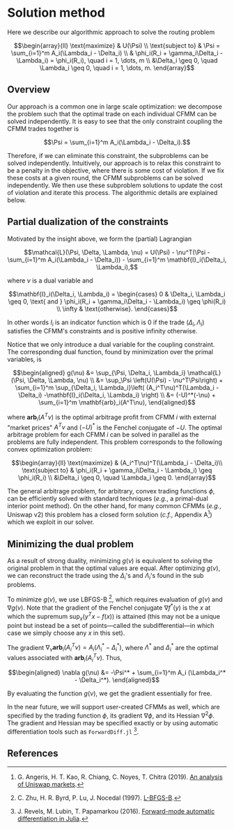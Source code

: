 # Solution method
Here we describe our algorithmic approach to solve the routing problem
```math
\begin{array}{ll}
\text{maximize}     & U(\Psi) \\
\text{subject to}   & \Psi = \sum_{i=1}^m A_i(\Lambda_i - \Delta_i) \\
& \phi_i(R_i + \gamma_i\Delta_i - \Lambda_i) = \phi_i(R_i), \quad i = 1, \dots, m \\
&\Delta_i \geq 0, \quad \Lambda_i \geq 0, \quad i = 1, \dots, m.
\end{array}
```

## Overview
Our approach is a common one in large scale optimization: we decompose the problem such that the optimal trade on each individual CFMM can be solved independently. It is easy to see that the only constraint coupling the CFMM trades together is
```math
\Psi = \sum_{i=1}^m A_i(\Lambda_i - \Delta_i).
```
Therefore, if we can eliminate this constraint, the subproblems can be solved independently. Intuitively, our approach is to relax this constraint to be a penalty in the objective, where there is some cost of violation. If we fix these costs at a given round, the CFMM subproblems can be solved independently. We then use these subproblem solutions to update the cost of violation and iterate this process. The algorithmic details are explained below.

## Partial dualization of the constraints
Motivated by the insight above, we form the (partial) Lagrangian

```math
\mathcal{L}(\Psi, \Delta, \Lambda, \nu) = U(\Psi) -
\nu^T(\Psi - \sum_{i=1}^m A_i(\Lambda_i - \Delta_i)) -
\sum_{i=1}^m \mathbf{I}_i(\Delta_i, \Lambda_i),
```
where $\nu$ is a dual variable and 
```math
\mathbf{I}_i(\Delta_i, \Lambda_i) =
\begin{cases}
0 & \Delta_i, \Lambda_i \geq 0, \text{ and } \phi_i(R_i + \gamma_i\Delta_i - \Lambda_i) \geq \phi(R_i) \\
\infty & \text{otherwise}.
\end{cases}
```
In other words $I_i$ is an indicator function which is 0 if the trade $(\Delta_i, \Lambda_i)$ satisfies the CFMM's constraints and is positive infinity otherwise.

Notice that we only introduce a dual variable for the coupling constraint. The corresponding dual function, found by minimization over the primal variables, is

```math
\begin{aligned}
g(\nu) &= \sup_{\Psi, \Delta_i, \Lambda_i} \mathcal{L}(\Psi, \Delta, \Lambda, \nu) \\
&= \sup_\Psi \left(U(\Psi) -
\nu^T\Psi\right) + \sum_{i=1}^m \sup_{\Delta_i, \Lambda_i}\left(
(A_i^T\nu)^T(\Lambda_i - \Delta_i) -\mathbf{I}_i(\Delta_i, \Lambda_i) \right) \\
&= (-U)^*(-\nu) + \sum_{i=1}^m \mathbf{arb}_i(A^T\nu),
\end{aligned}
```

where $\mathbf{arb}_i(A^T\nu)$ is the optimal arbitrage profit from CFMM $i$ with external "market prices" $A^T\nu$ and $(-U)^*$ is the Fenchel conjugate of $-U$. The optimal arbitrage problem for each CFMM $i$ can be solved in parallel as the problems are fully independent. This problem corresponds to the following convex optimization problem:

```math
\begin{array}{ll}
\text{maximize} & (A_i^T\nu)^T(\Lambda_i - \Delta_i)\\
\text{subject to} & \phi_i(R_i + \gamma_i\Delta_i - \Lambda_i) \geq \phi_i(R_i) \\
&\Delta_i \geq 0, \quad \Lambda_i \geq 0.
\end{array}
```

The general arbitrage problem, for arbitrary, convex trading functions $\phi$, can be efficiently solved with standard techniques (*e.g.*, a primal-dual interior point method). On the other hand, for many common CFMMs (*e.g.*, Uniswap v2) this problem has a closed form solution (*c.f.*, Appendix A[^2]) which we exploit in our solver.

## Minimizing the dual problem
As a result of strong duality, minimizing $g(\nu)$ is equivalent to solving the original problem in that the optimal values are equal. After optimizing $g(\nu)$, we can reconstruct the trade using the $\Delta_i$'s and $\Lambda_i$'s found in the sub problems.

To minimize $g(\nu)$, we use LBFGS-B [^3], which requires evaluation of $g(\nu)$ and $\nabla g(\nu)$. Note that the gradient of the Fenchel conjugate $\nabla f^*(y)$ is the $x$ at which the supremum $\sup_x (y^Tx - f(x))$ is attained (this may not be a unique point but instead be a set of points—called the subdifferential—in which case we simply choose any $x$ in this set).

The gradient $\nabla_\nu \mathbf{arb}_i(A_i^T\nu) = A_i (\Lambda_i^* - \Delta_i^*)$, where $\Lambda^*$ and $\Delta_i^*$ are the optimal values associated with $\mathbf{arb}_i(A_i^T\nu)$. Thus,

```math
\begin{aligned}
\nabla g(\nu) &= -\Psi^* + \sum_{i=1}^m A_i (\Lambda_i^* - \Delta_i^*).
\end{aligned}
```

By evaluating the function $g(\nu)$, we get the gradient essentially for free. 

In the near future, we will support user-created CFMMs as well, which are specified by the trading function $\phi$, its gradient $\nabla \phi$, and its Hessian $\nabla^2\phi$. The gradient and Hessian may be specified exactly or by using automatic differentiation tools such as `ForwardDiff.jl` [^4].

## References
[^1]: G. Angeris, T. Chitra, A. Evans, S. Boyd (2021). [Optimal routing for constant function market makers](https://web.stanford.edu/~guillean/papers/cfmm-routing.pdf).
[^2]: G. Angeris, H. T. Kao, R. Chiang, C. Noyes, T. Chitra (2019). [An analysis of Uniswap markets](https://web.stanford.edu/~guillean/papers/uniswap_analysis.pdf).
[^3]: C. Zhu, H. R. Byrd, P. Lu, J. Nocedal (1997). [L-BFGS-B](http://users.iems.northwestern.edu/~nocedal/lbfgsb.html).
[^4]: J. Revels, M. Lubin, T. Papamarkou (2016). [Forward-mode automatic differentiation in Julia](https://arxiv.org/abs/1607.07892).